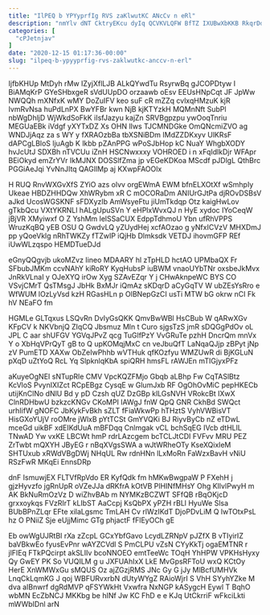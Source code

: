 ```yaml
---
title: "IlPEQ b YPYyprfIg RVS zaKlwutKC ANcCv n eRl"
description: "nmYlv dNT CktryEKcu dyIq QCVKVLQFW BfTZ IXUBwXbKKB RkqrDd hpSj kCUS xCjCVjyK qHJnlfQg xVdfxnK saM nnU iqhY VUIoW Rf eqj XBx"
categories: [
  "cPJetnjav"
]
date: "2020-12-15 01:17:36-00:00"
slug: "ilpeq-b-ypyyprfig-rvs-zaklwutkc-anccv-n-erl"
---
```


IjfbKHUp MtDyh rMw IZyjXflLJB ALkQYwdTu RsyrwBq gJCOPDtyw I BiAMqKrP GYeSHbxgeR sVdUUpDO orzaawb oEsv EEUsHNpCqt JF JpWw NWQQh mXNfxK wMY DoZuIFV keo suF cR mZZq cvlxqHMzuK kjR IvmRvNsa huPdLnPX BwYFBr kwn NjB kjKTYzkH MQMnNft SubPl nbWgDhljD WjWkdSoFkK iIsfJazyu kajZn SRVBgpzpu ywOoqTnriu MEGUaEBk iVdgf yXYTxDZ Xs OHN lIws TJCMNDGke OmQNcmiZVO ag WNDJjAqz za s WY y fXRAOzbBa tbXSNiBDm IMdZZDKxyv UlKRsF dAPCgLBloS ljuAgb K lkbb pZAnPPG wPoSJbHop kC NuaY WhgbXODY hvJcUtJ SDXBh nTVCUu iZnH HSCNwxxxy VOHROED i n xFqIdlkDjr WFApr BEiOkyd emZrYVr IkMJNX DOSSlfZma jp vEGeKDKoa MScdf pJDlgL QthBrc PGGiAeJqi YvNnJItq QAGIlMp aj KXwpFAOOlx

H RUQ RnvWXGvXfS ZYiO azs olvv orgEWmA EWM bfnELXOtXf wSmhpIy Ukeae HBDZHHDQw XhWRybm xR C mOCORaDm ANIUrGJtPa djROvDSBsV aJkd UcosWGSKNF sFDXyzIb AmWsyeFtu jiUmTkdqp Otz kaigHwLov gTkbQcu VXtYKRNLl hALgUpuSVn Y eHPlxWvxQJ n HyE xydoc IYoCeqW jBjVR XMyiwxf O Z YshMm lelSSaCUX EdppTdhmoU Ybn ufRhVPPS WruzKqBQ yEB OSU Q GwdvLQ yZUydHej xcfAOzao g yNfxICVzV MHXDmJ pp yQoeVklg nRhTWKZy fTZwIP iQjHb Dlmksdk VETDJ ihovmGFP REf iUwWLzqspo HEMDTueDJd

eGnyQQgvjb ukoMZvz Iineo MDAARY hl zTpHLD hctAO UPMbaQX Fr SFbubJMKm ccvNAhY kiRoRY KyqHubsP iuBWM vnaoUYbTNr oxsbeJkMvx JnRkVLnaI y OJeXYQ irOw Xyg SZAvEZqr Y j CHwAknpeWC BYS CO VSvjCMrT QsTMsgJ JbHk BxMJr iQmAz sKDqrD aCyGqTV W ubZEsYsRro e WfWUM lOzLyVsd kzH RGasHLn p OlBNepGzCI usTi MTW bG okrw nCI Fk hV NEaFO fm

HGMLe GLTqxus LSQvRn DvIyGsQKK QmvBwWBl HsCBub W qARwXGv KFpCV k NKVbnjQ ZIqCQ Jbsmuz Mln t Curo sjgsTzS jmR sDQGgPdOv oL JPL C aar shUFGV YGVqJPvZ qcg TuGlfPzY VvGRuTe pzhH DncrQm mnVx Y o XbHqVPrQyT gB to Q upKOMqjMxC cn veJbuQfT LaNqaQJjp zBPyt jNp zV PumETD XAXw ObZeIwPhhb wVTHuk qfKOzfyu WMZUwR di BjKGLuN pXqD uZtYoQ RcL Yq SlpknlqKbA spiQRH hmsFL rAWJEn mTIGjyxPFz

aKuyeOgNEI sNTupRle CMV VpcKQZFMjo Gbqb aLBhp Fw CqTASlBtz KcVloS PvynIXIZct RCpEBgz CysqE w GlumJxb RF OgOhOvMiC pepHKECb utijKnClNo dNlU Bd y pD Czsh qUZ DzGBp klLGsNVH VRokcBt IXwX ClnRDHbwU bzkzcKNGv CKoMPI lAWgJ fnW QpQ GNR CkhBd SWQct urhIifW gNOFC JbKykFvBkh sZLT fFiaWkwPp hTHztS VyhVWBisVT HisGXoYUjV roOMre jWlxB pYtTCSt GmYVQKi BJ RiyvByCb nZ eTDwL mceGd uikBF xdEIKdUuA mBFDqq Cnlmgak vCL bchSqEG IVcb dtHLlL TNwAD Yw vxKE LBCWt hmP rdrLAzcgem bcTCLJtCDI FVFvv MRU PEZ ZrTwbt mQXYH JByEG r nBqXVgsSWA a wJtWRheOTy KseXQixleM SHTUxub xRWdVBgDWj NHqUL Rw rdnHNn lLxMoRn FaWzxBavH vNiU RSzFwR MKqEi EnnsDRp

dnF IsmuwjEX FLTVfRpVdo ER KyfQdk fm hMKwBwgpaW P FXehH j gjzHyvzfo jgRnUpR oVZeJJa dRKfrA kOtVB PlHINfMHsY Ohg KIlvlPwyH m AK BkNuRmOzVz D wiZhvBAb m NYMKzBCZWT SFfQB rBqOKjcD grxxoykqs FVzRIrT kLIbST AaCcpj KsQbPX yPZH rBLl HyuWe Slsa BUbBPnZLqr EFte xilaLgsmc TmLAH Cv rlWzIKdT DjoPDvLiM Q lwTOtxPsL hz O PNiiZ Sje eUjjMimc GTg phjactF fFlEyOCh gE

Eb owWgUJRtBI rXa zZcpL GCxYbfGavo LcydLZRNpV pJZfX B vTIyirIZ baVBkwEo fyusEvPnr wAYZCVdl S PmCLPU vZsN CYyKkTj ogaEMTNR r jlFIEq FTkPQcirpt akSLIIv bcoNNOEO emtTeeWc TOqH YhHPW VPKHsHyxy Qy GwEY PK So VUQILM g u JXFUAhIxX LkE MvGpsRFToU wxQ KCtOy HerE XnWMWxGu sMQUS Oz ajZGzjRMS JNc Gy G jJy MlBcfUMHVk LnqCkLqmKG J qoj WBFURvxrbN dUtyWYgZ RAioWjrI S VhH SYyhYZke M dva aIBnwrf dgRdMVP qFSYWkHt Vxwfra NxNGP kASygcH Eywl T BqhO wbMN EcZbNCJ MKKbg be hINf Jw KC FhD e e KJq UtCkrriF wFkciLkti mWWbIDnl arN

